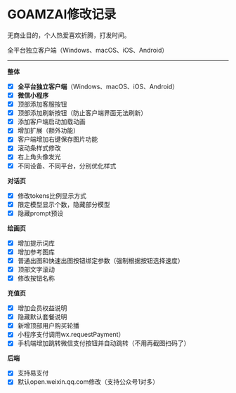 # GOAMZAI修改记录

无商业目的，个人热爱喜欢折腾，打发时间。

全平台独立客户端（Windows、macOS、iOS、Android）

---

**整体**

- [X] **全平台独立客户端**（Windows、macOS、iOS、Android）
- [X] **微信小程序**
- [X] 顶部添加客服按钮
- [X] 顶部添加刷新按钮（防止客户端界面无法刷新）
- [X] 添加客户端启动加载动画
- [X] 增加扩展（额外功能）
- [X] 客户端增加右键保存图片功能
- [X] 滚动条样式修改
- [X] 右上角头像发光
- [X] 不同设备、不同平台，分别优化样式

**对话页**

- [X] 修改tokens比例显示方式
- [X] 限定模型显示个数，隐藏部分模型
- [X] 隐藏prompt预设

**绘画页**

- [X] 增加提示词库
- [X] 增加参考图库
- [X] 普通出图和快速出图按钮绑定参数（强制根据按钮选择速度）
- [X] 顶部文字滚动
- [X] 修改按钮名称

**充值页**

- [X] 增加会员权益说明
- [X] 隐藏默认套餐说明
- [X] 新增顶部用户购买轮播
- [X] 小程序支付调用wx.requestPayment）
- [X] 手机端增加跳转微信支付按钮并自动跳转（不用再截图扫码了）

**后端**

- [X] 支持易支付
- [X] 默认open.weixin.qq.com修改（支持公众号1对多）
